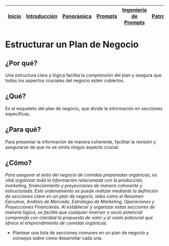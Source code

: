 <div align=right>

|[Inicio](/README.md)|[Introducción](/documentos/intro.md)|[Panorámica](/documentos/panorámica.md)|[Prompts](/prompts/README.md)|[Ingeniería de Prompts](/ingenieriaDePrompts/README.md)|[Patrones](/ingenieriaDePrompts/patrones/README.md)|[Casos de Uso](/casosDeUso/README.md)|
|-|-|-|-|-|-|-

</div>

# Estructurar un Plan de Negocio

## ¿Por qué?

Una estructura clara y lógica facilita la comprensión del plan y asegura que todos los aspectos cruciales del negocio estén cubiertos.

## ¿Qué?

Es el esqueleto del plan de negocio, que divide la información en secciones específicas.

## ¿Para qué?

Para presentar la información de manera coherente, facilitar la revisión y asegurarse de que no se omita ningún aspecto crucial.

## ¿Cómo?

*Para asegurar el éxito del negocio de comidas preparadas orgánicas, es vital organizar toda la información relacionada con la producción, marketing, financiamiento y proyecciones de manera coherente y estructurada. Este ordenamiento se puede realizar mediante la definición de secciones clave en un plan de negocio, tales como el Resumen Ejecutivo, Análisis de Mercado, Estrategia de Marketing, Operaciones y Proyecciones Financieras. Al establecer y organizar estas secciones de manera lógica, se facilita que cualquier inversor o socio potencial comprenda con claridad la propuesta de valor y el vasto potencial que ofrece el emprendimiento de comidas orgánicas.*

- Plantear una lista de secciones comunes en un plan de negocio y consejos sobre cómo desarrollar cada una.
